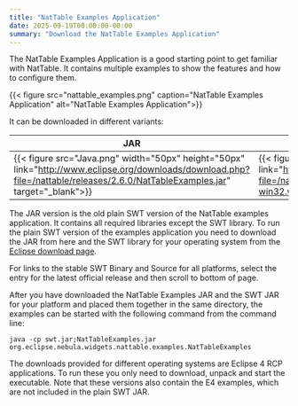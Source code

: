 ```yaml
---
title: "NatTable Examples Application"
date: 2025-09-19T00:00:00-00:00
summary: "Download the NatTable Examples Application"
---
```


The NatTable Examples Application is a good starting point to get familiar with NatTable.
It contains multiple examples to show the features and how to configure them.

{{< figure src="nattable_examples.png" caption="NatTable Examples Application" alt="NatTable Examples Application">}}

It can be downloaded in different variants:

| JAR                                                                                                                                                                             | Windows x86_64                                                                                                                                                                                                                                    | Mac OS                                                                                                                                                                                                                                            | Linux GTK                                                                                                                                                                                                                                      |
| ------------------------------------------------------------------------------------------------------------------------------------------------------------------------------- | ------------------------------------------------------------------------------------------------------------------------------------------------------------------------------------------------------------------------------------------------- | ------------------------------------------------------------------------------------------------------------------------------------------------------------------------------------------------------------------------------------------------- | ---------------------------------------------------------------------------------------------------------------------------------------------------------------------------------------------------------------------------------------------- |
| {{< figure src="Java.png" width="50px" height="50px" link="http://www.eclipse.org/downloads/download.php?file=/nattable/releases/2.6.0/NatTableExamples.jar" target="_blank">}} | {{< figure src="OS_Windows_8.png" width="50px" height="50px" link="http://www.eclipse.org/downloads/download.php?file=/nattable/releases/2.6.0/org.eclipse.nebula.widgets.nattable.examples.e4.product-win32.win32.x86_64.zip" target="_blank">}} | {{< figure src="OS_Apple.png" width="50px" height="50px" link="http://www.eclipse.org/downloads/download.php?file=/nattable/releases/2.6.0/org.eclipse.nebula.widgets.nattable.examples.e4.product-macosx.cocoa.x86_64.tar.gz" target="_blank">}} | {{< figure src="OS_Linux.png" width="50px" height="50px" link="http://www.eclipse.org/downloads/download.php?file=/nattable/releases/2.6.0/org.eclipse.nebula.widgets.nattable.examples.e4.product-linux.gtk.x86_64.tar.gz" target="_blank">}} |

The JAR version is the old plain SWT version of the NatTable examples application. It contains all required libraries except the SWT library. To run the plain SWT version of the examples application you need to download the JAR from here and the SWT library for your operating system from the <a href="http://download.eclipse.org/eclipse/downloads/" target="_blank">Eclipse download page</a>.

For links to the stable SWT Binary and Source for all platforms, select the entry for the latest official release and then scroll to bottom of page.

After you have downloaded the NatTable Examples JAR and the SWT JAR for your platform and placed them together in the same directory, the examples can be started with the following command from the command line:

```
java -cp swt.jar;NatTableExamples.jar org.eclipse.nebula.widgets.nattable.examples.NatTableExamples
```

The downloads provided for different operating systems are Eclipse 4 RCP applications. To run these you only need to download, unpack and start the executable. Note that these versions also contain the E4 examples, which are not included in the plain SWT JAR.